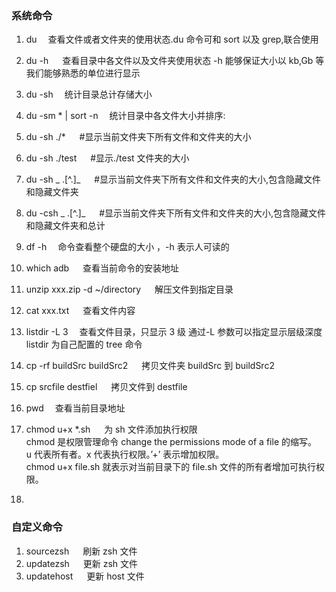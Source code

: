<!--
title:命令行命令
subtitle:命令行命令记录
createDate:2022-11-16
updateDate:2022-11-16
tags:shell
imagePath:img/命令行命令
-->


### 系统命令

1. du &emsp;查看文件或者文件夹的使用状态.du 命令可和 sort 以及 grep,联合使用
2. du -h &emsp; 查看目录中各文件以及文件夹使用状态 -h 能够保证大小以 kb,Gb 等我们能够熟悉的单位进行显示
3. du -sh&emsp; 统计目录总计存储大小
4. du -sm \* | sort -n&emsp; 统计目录中各文件大小并排序:
5. du -sh ./\* &emsp; #显示当前文件夹下所有文件和文件夹的大小
6. du -sh ./test &emsp; #显示./test 文件夹的大小
7. du -sh _ .[^.]_ &emsp; #显示当前文件夹下所有文件和文件夹的大小,包含隐藏文件和隐藏文件夹
8. du -csh _ .[^.]_ &emsp; #显示当前文件夹下所有文件和文件夹的大小,包含隐藏文件和隐藏文件夹和总计
9. df -h &emsp;命令查看整个硬盘的大小 ，-h 表示人可读的
10. which adb &emsp; 查看当前命令的安装地址
11. unzip xxx.zip -d ~/directory &emsp; 解压文件到指定目录
12. cat xxx.txt &emsp; 查看文件内容
13. listdir -L 3 &emsp;查看文件目录，只显示 3 级 通过-L 参数可以指定显示层级深度 listdir 为自己配置的 tree 命令
14. cp -rf buildSrc buildSrc2 &emsp; 拷贝文件夹 buildSrc 到 buildSrc2
15. cp srcfile destfiel &emsp; 拷贝文件到 destfile
16. pwd &emsp;查看当前目录地址
17. chmod u+x \*.sh &emsp; 为 sh 文件添加执行权限  
     chmod 是权限管理命令 change the permissions mode of a file 的缩写。  
    u 代表所有者。x 代表执行权限。’+’ 表示增加权限。  
    chmod u+x file.sh 就表示对当前目录下的 file.sh 文件的所有者增加可执行权限。

18.

### 自定义命令

1. sourcezsh &emsp; 刷新 zsh 文件
2. updatezsh &emsp; 更新 zsh 文件
3. updatehost &emsp; 更新 host 文件
